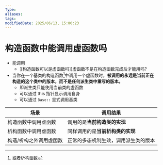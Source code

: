 ```yaml
---
Type:
aliases: 
tags: 
modifiedDate: 2025/06/13, 15:00:23
---
```


# 构造函数中能调用虚函数吗

- 能调用
    - [[构造函数可以是虚函数吗]]虚函数不是在构造函数完成后才能用吗?
- 当你在一个基类的构造函数[^1]中调用一个虚函数时，**被调用的永远是当前正在构造的这个类中的版本，而不是任何派生类中重写的版本。**
    - 即派生类只能使用当前类的虚函数
    - 可以通过 this 指针显示调用自身
    - 可以通过 `Base::` 显式调用基类

|场景|调用结果|
|---|---|
|构造函数中调用虚函数|调用的是**当前构造类的实现**|
|析构函数中调用虚函数|同样调用的是**当前析构类的实现**|
|构造/析构之外调用虚函数|正常的多态机制生效，调用派生类的版本|

[^1]: 或者析构函数
